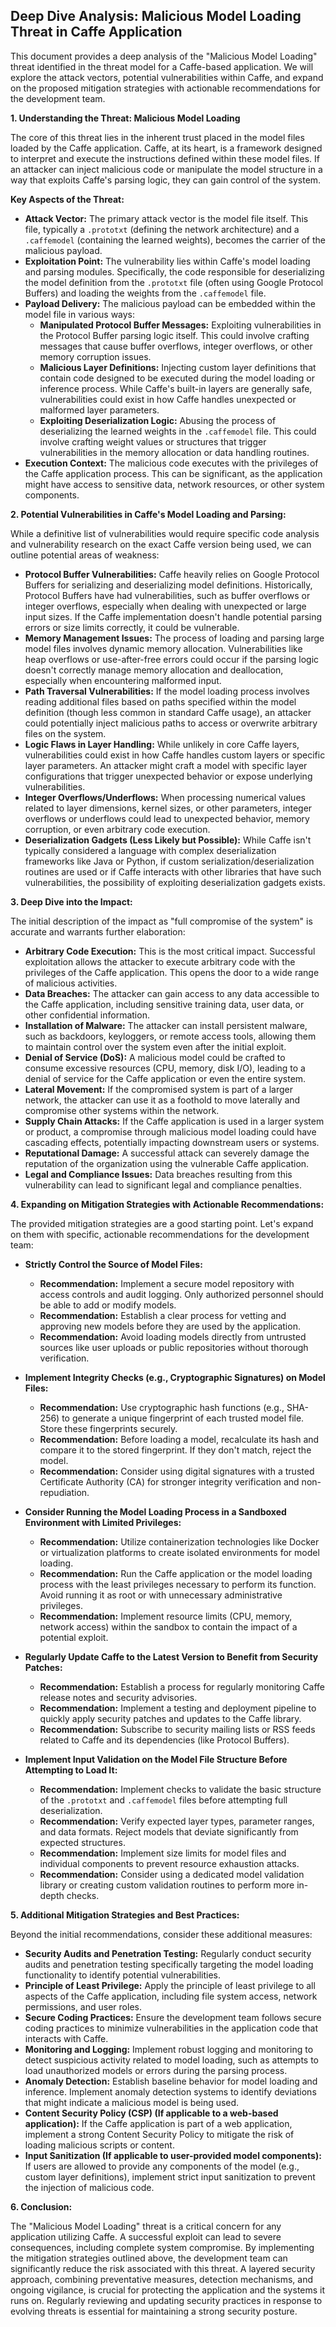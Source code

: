 ## Deep Dive Analysis: Malicious Model Loading Threat in Caffe Application

This document provides a deep analysis of the "Malicious Model Loading" threat identified in the threat model for a Caffe-based application. We will explore the attack vectors, potential vulnerabilities within Caffe, and expand on the proposed mitigation strategies with actionable recommendations for the development team.

**1. Understanding the Threat: Malicious Model Loading**

The core of this threat lies in the inherent trust placed in the model files loaded by the Caffe application. Caffe, at its heart, is a framework designed to interpret and execute the instructions defined within these model files. If an attacker can inject malicious code or manipulate the model structure in a way that exploits Caffe's parsing logic, they can gain control of the system.

**Key Aspects of the Threat:**

* **Attack Vector:** The primary attack vector is the model file itself. This file, typically a `.prototxt` (defining the network architecture) and a `.caffemodel` (containing the learned weights), becomes the carrier of the malicious payload.
* **Exploitation Point:** The vulnerability lies within Caffe's model loading and parsing modules. Specifically, the code responsible for deserializing the model definition from the `.prototxt` file (often using Google Protocol Buffers) and loading the weights from the `.caffemodel` file.
* **Payload Delivery:** The malicious payload can be embedded within the model file in various ways:
    * **Manipulated Protocol Buffer Messages:**  Exploiting vulnerabilities in the Protocol Buffer parsing logic itself. This could involve crafting messages that cause buffer overflows, integer overflows, or other memory corruption issues.
    * **Malicious Layer Definitions:** Injecting custom layer definitions that contain code designed to be executed during the model loading or inference process. While Caffe's built-in layers are generally safe, vulnerabilities could exist in how Caffe handles unexpected or malformed layer parameters.
    * **Exploiting Deserialization Logic:**  Abusing the process of deserializing the learned weights in the `.caffemodel` file. This could involve crafting weight values or structures that trigger vulnerabilities in the memory allocation or data handling routines.
* **Execution Context:** The malicious code executes with the privileges of the Caffe application process. This can be significant, as the application might have access to sensitive data, network resources, or other system components.

**2. Potential Vulnerabilities in Caffe's Model Loading and Parsing:**

While a definitive list of vulnerabilities would require specific code analysis and vulnerability research on the exact Caffe version being used, we can outline potential areas of weakness:

* **Protocol Buffer Vulnerabilities:** Caffe heavily relies on Google Protocol Buffers for serializing and deserializing model definitions. Historically, Protocol Buffers have had vulnerabilities, such as buffer overflows or integer overflows, especially when dealing with unexpected or large input sizes. If the Caffe implementation doesn't handle potential parsing errors or size limits correctly, it could be vulnerable.
* **Memory Management Issues:**  The process of loading and parsing large model files involves dynamic memory allocation. Vulnerabilities like heap overflows or use-after-free errors could occur if the parsing logic doesn't correctly manage memory allocation and deallocation, especially when encountering malformed input.
* **Path Traversal Vulnerabilities:** If the model loading process involves reading additional files based on paths specified within the model definition (though less common in standard Caffe usage), an attacker could potentially inject malicious paths to access or overwrite arbitrary files on the system.
* **Logic Flaws in Layer Handling:**  While unlikely in core Caffe layers, vulnerabilities could exist in how Caffe handles custom layers or specific layer parameters. An attacker might craft a model with specific layer configurations that trigger unexpected behavior or expose underlying vulnerabilities.
* **Integer Overflows/Underflows:** When processing numerical values related to layer dimensions, kernel sizes, or other parameters, integer overflows or underflows could lead to unexpected behavior, memory corruption, or even arbitrary code execution.
* **Deserialization Gadgets (Less Likely but Possible):**  While Caffe isn't typically considered a language with complex deserialization frameworks like Java or Python, if custom serialization/deserialization routines are used or if Caffe interacts with other libraries that have such vulnerabilities, the possibility of exploiting deserialization gadgets exists.

**3. Deep Dive into the Impact:**

The initial description of the impact as "full compromise of the system" is accurate and warrants further elaboration:

* **Arbitrary Code Execution:** This is the most critical impact. Successful exploitation allows the attacker to execute arbitrary code with the privileges of the Caffe application. This opens the door to a wide range of malicious activities.
* **Data Breaches:** The attacker can gain access to any data accessible to the Caffe application, including sensitive training data, user data, or other confidential information.
* **Installation of Malware:** The attacker can install persistent malware, such as backdoors, keyloggers, or remote access tools, allowing them to maintain control over the system even after the initial exploit.
* **Denial of Service (DoS):**  A malicious model could be crafted to consume excessive resources (CPU, memory, disk I/O), leading to a denial of service for the Caffe application or even the entire system.
* **Lateral Movement:** If the compromised system is part of a larger network, the attacker can use it as a foothold to move laterally and compromise other systems within the network.
* **Supply Chain Attacks:** If the Caffe application is used in a larger system or product, a compromise through malicious model loading could have cascading effects, potentially impacting downstream users or systems.
* **Reputational Damage:** A successful attack can severely damage the reputation of the organization using the vulnerable Caffe application.
* **Legal and Compliance Issues:** Data breaches resulting from this vulnerability can lead to significant legal and compliance penalties.

**4. Expanding on Mitigation Strategies with Actionable Recommendations:**

The provided mitigation strategies are a good starting point. Let's expand on them with specific, actionable recommendations for the development team:

* **Strictly Control the Source of Model Files:**
    * **Recommendation:** Implement a secure model repository with access controls and audit logging. Only authorized personnel should be able to add or modify models.
    * **Recommendation:**  Establish a clear process for vetting and approving new models before they are used by the application.
    * **Recommendation:**  Avoid loading models directly from untrusted sources like user uploads or public repositories without thorough verification.

* **Implement Integrity Checks (e.g., Cryptographic Signatures) on Model Files:**
    * **Recommendation:**  Use cryptographic hash functions (e.g., SHA-256) to generate a unique fingerprint of each trusted model file. Store these fingerprints securely.
    * **Recommendation:**  Before loading a model, recalculate its hash and compare it to the stored fingerprint. If they don't match, reject the model.
    * **Recommendation:**  Consider using digital signatures with a trusted Certificate Authority (CA) for stronger integrity verification and non-repudiation.

* **Consider Running the Model Loading Process in a Sandboxed Environment with Limited Privileges:**
    * **Recommendation:**  Utilize containerization technologies like Docker or virtualization platforms to create isolated environments for model loading.
    * **Recommendation:**  Run the Caffe application or the model loading process with the least privileges necessary to perform its function. Avoid running it as root or with unnecessary administrative privileges.
    * **Recommendation:**  Implement resource limits (CPU, memory, network access) within the sandbox to contain the impact of a potential exploit.

* **Regularly Update Caffe to the Latest Version to Benefit from Security Patches:**
    * **Recommendation:**  Establish a process for regularly monitoring Caffe release notes and security advisories.
    * **Recommendation:**  Implement a testing and deployment pipeline to quickly apply security patches and updates to the Caffe library.
    * **Recommendation:**  Subscribe to security mailing lists or RSS feeds related to Caffe and its dependencies (like Protocol Buffers).

* **Implement Input Validation on the Model File Structure Before Attempting to Load It:**
    * **Recommendation:**  Implement checks to validate the basic structure of the `.prototxt` and `.caffemodel` files before attempting full deserialization.
    * **Recommendation:**  Verify expected layer types, parameter ranges, and data formats. Reject models that deviate significantly from expected structures.
    * **Recommendation:**  Implement size limits for model files and individual components to prevent resource exhaustion attacks.
    * **Recommendation:**  Consider using a dedicated model validation library or creating custom validation routines to perform more in-depth checks.

**5. Additional Mitigation Strategies and Best Practices:**

Beyond the initial recommendations, consider these additional measures:

* **Security Audits and Penetration Testing:** Regularly conduct security audits and penetration testing specifically targeting the model loading functionality to identify potential vulnerabilities.
* **Principle of Least Privilege:**  Apply the principle of least privilege to all aspects of the Caffe application, including file system access, network permissions, and user roles.
* **Secure Coding Practices:**  Ensure the development team follows secure coding practices to minimize vulnerabilities in the application code that interacts with Caffe.
* **Monitoring and Logging:** Implement robust logging and monitoring to detect suspicious activity related to model loading, such as attempts to load unauthorized models or errors during the parsing process.
* **Anomaly Detection:**  Establish baseline behavior for model loading and inference. Implement anomaly detection systems to identify deviations that might indicate a malicious model is being used.
* **Content Security Policy (CSP) (If applicable to a web-based application):** If the Caffe application is part of a web application, implement a strong Content Security Policy to mitigate the risk of loading malicious scripts or content.
* **Input Sanitization (If applicable to user-provided model components):** If users are allowed to provide any components of the model (e.g., custom layer definitions), implement strict input sanitization to prevent the injection of malicious code.

**6. Conclusion:**

The "Malicious Model Loading" threat is a critical concern for any application utilizing Caffe. A successful exploit can lead to severe consequences, including complete system compromise. By implementing the mitigation strategies outlined above, the development team can significantly reduce the risk associated with this threat. A layered security approach, combining preventative measures, detection mechanisms, and ongoing vigilance, is crucial for protecting the application and the systems it runs on. Regularly reviewing and updating security practices in response to evolving threats is essential for maintaining a strong security posture.
